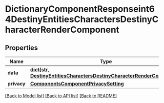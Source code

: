 # DictionaryComponentResponseint64DestinyEntitiesCharactersDestinyCharacterRenderComponent

## Properties
Name | Type | Description | Notes
------------ | ------------- | ------------- | -------------
**data** | [**dict(str, DestinyEntitiesCharactersDestinyCharacterRenderComponent)**](DestinyEntitiesCharactersDestinyCharacterRenderComponent.md) |  | [optional] 
**privacy** | [**ComponentsComponentPrivacySetting**](ComponentsComponentPrivacySetting.md) |  | [optional] 

[[Back to Model list]](../README.md#documentation-for-models) [[Back to API list]](../README.md#documentation-for-api-endpoints) [[Back to README]](../README.md)


